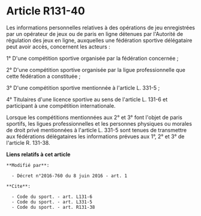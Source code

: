 # Article R131-40

Les informations personnelles relatives à des opérations de jeu enregistrées par un opérateur de jeux ou de paris en ligne
détenues par l'Autorité de régulation des jeux en ligne, auxquelles une fédération sportive délégataire peut avoir accès,
concernent les acteurs : 

1° D'une compétition sportive organisée par la fédération concernée ; 

2° D'une compétition sportive organisée par la ligue professionnelle que cette fédération a constituée ; 

3° D'une compétition sportive mentionnée à l'article L. 331-5 ; 

4° Titulaires d'une licence sportive au sens de l'article L. 131-6 et participant à une compétition internationale. 

Lorsque les compétitions mentionnées aux 2° et 3° font l'objet de paris sportifs, les ligues professionnelles et les
personnes physiques ou morales de droit privé mentionnées à l'article L. 331-5 sont tenues de transmettre aux fédérations
délégataires les informations prévues aux 1°, 2° et 3° de l'article R. 131-38.

**Liens relatifs à cet article**

	**Modifié par**:

	  - Décret n°2016-760 du 8 juin 2016 - art. 1

	**Cite**:

	  - Code du sport. - art. L131-6
	  - Code du sport. - art. L331-5
	  - Code du sport. - art. R131-38
